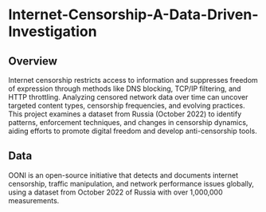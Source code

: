 # Internet-Censorship-A-Data-Driven-Investigation

## **Overview**

Internet censorship restricts access to information and suppresses freedom of expression through methods like DNS blocking, TCP/IP filtering, and HTTP throttling. Analyzing censored network data over time can uncover targeted content types, censorship frequencies, and evolving practices. This project examines a dataset from Russia (October 2022) to identify patterns, enforcement techniques, and changes in censorship dynamics, aiding efforts to promote digital freedom and develop anti-censorship tools.

## **Data**

OONI is an open-source initiative that detects and documents internet censorship, traffic manipulation, and network performance issues globally, using a dataset from October 2022 of Russia with over 1,000,000 measurements.
